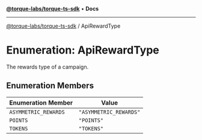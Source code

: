 [**@torque-labs/torque-ts-sdk**](../README.md) • **Docs**

***

[@torque-labs/torque-ts-sdk](../README.md) / ApiRewardType

# Enumeration: ApiRewardType

The rewards type of a campaign.

## Enumeration Members

| Enumeration Member | Value |
| ------ | ------ |
| `ASYMMETRIC_REWARDS` | `"ASYMMETRIC_REWARDS"` |
| `POINTS` | `"POINTS"` |
| `TOKENS` | `"TOKENS"` |
